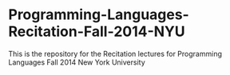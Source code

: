 Programming-Languages-Recitation-Fall-2014-NYU
==============================================

This is the repository for the Recitation lectures for Programming Languages Fall 2014 New York University 
